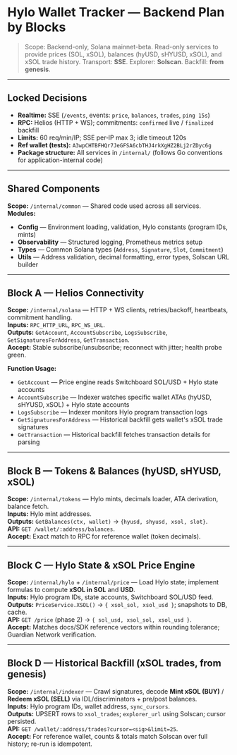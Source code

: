 # Hylo Wallet Tracker — Backend Plan **by Blocks**

> Scope: Backend-only, Solana mainnet-beta. Read-only services to provide prices (SOL, xSOL), balances (hyUSD, sHYUSD, xSOL), and xSOL trade history. Transport: **SSE**. Explorer: **Solscan**. Backfill: **from genesis**.

---

## Locked Decisions

- **Realtime:** SSE (`/events`, events: `price`, `balances`, `trades`, `ping 15s`)
- **RPC:** Helios (HTTP + WS); commitments: `confirmed` live / `finalized` backfill
- **Limits:** 60 req/min/IP; SSE per‑IP max 3; idle timeout 120s
- **Ref wallet (tests):** `A3wpCHTBFHQr7JeGFSA6cbTHJ4rkXgHZ2BLj2rZDyc6g`
- **Package structure:** All services in `/internal/` (follows Go conventions for application-internal code)

---

## Shared Components

**Scope:** `/internal/common` — Shared code used across all services.  
**Modules:**

- **Config** — Environment loading, validation, Hylo constants (program IDs, mints)
- **Observability** — Structured logging, Prometheus metrics setup
- **Types** — Common Solana types (`Address`, `Signature`, `Slot`, `Commitment`)
- **Utils** — Address validation, decimal formatting, error types, Solscan URL builder

---

## Block A — Helios Connectivity

**Scope:** `/internal/solana` — HTTP + WS clients, retries/backoff, heartbeats, commitment handling.  
**Inputs:** `RPC_HTTP_URL`, `RPC_WS_URL`.  
**Outputs:** `GetAccount`, `AccountSubscribe`, `LogsSubscribe`, `GetSignaturesForAddress`, `GetTransaction`.  
**Accept:** Stable subscribe/unsubscribe; reconnect with jitter; health probe green.

**Function Usage:**

- `GetAccount` — Price engine reads Switchboard SOL/USD + Hylo state accounts
- `AccountSubscribe` — Indexer watches specific wallet ATAs (hyUSD, sHYUSD, xSOL) + Hylo state accounts
- `LogsSubscribe` — Indexer monitors Hylo program transaction logs
- `GetSignaturesForAddress` — Historical backfill gets wallet's xSOL trade signatures
- `GetTransaction` — Historical backfill fetches transaction details for parsing

---

## Block B — Tokens & Balances (hyUSD, sHYUSD, xSOL)

**Scope:** `/internal/tokens` — Hylo mints, decimals loader, ATA derivation, balance fetch.  
**Inputs:** Hylo mint addresses.  
**Outputs:** `GetBalances(ctx, wallet)` → `{hyusd, shyusd, xsol, slot}`.  
**API:** `GET /wallet/:address/balances`.  
**Accept:** Exact match to RPC for reference wallet (token decimals).

---

## Block C — Hylo State & xSOL Price Engine

**Scope:** `/internal/hylo` + `/internal/price` — Load Hylo state; implement formulas to compute **xSOL in SOL** and **USD**.  
**Inputs:** Hylo program IDs, state accounts, Switchboard SOL/USD feed.  
**Outputs:** `PriceService.XSOL()` → `{ xsol_sol, xsol_usd }`; snapshots to DB, cache.  
**API:** `GET /price` (phase 2) → `{ sol_usd, xsol_sol, xsol_usd }`.  
**Accept:** Matches docs/SDK reference vectors within rounding tolerance; Guardian Network verification.

---

## Block D — Historical Backfill (xSOL trades, **from genesis**)

**Scope:** `/internal/indexer` — Crawl signatures, decode **Mint xSOL (BUY)** / **Redeem xSOL (SELL)** via IDL/discriminators + pre/post balances.  
**Inputs:** Hylo program IDs, wallet address, `sync_cursors`.  
**Outputs:** UPSERT rows to `xsol_trades`; `explorer_url` using Solscan; cursor persisted.  
**API:** `GET /wallet/:address/trades?cursor=<sig>&limit=25`.  
**Accept:** For reference wallet, counts & totals match Solscan over full history; re-run is idempotent.
